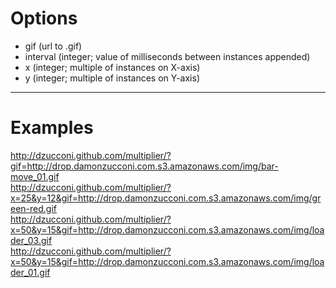 # Options

* gif (url to .gif)
* interval (integer; value of milliseconds between instances appended)
* x (integer; multiple of instances on X-axis)
* y (integer; multiple of instances on Y-axis)

----

# Examples

http://dzucconi.github.com/multiplier/?gif=http://drop.damonzucconi.com.s3.amazonaws.com/img/bar-move_01.gif  
http://dzucconi.github.com/multiplier/?x=25&y=12&gif=http://drop.damonzucconi.com.s3.amazonaws.com/img/green-red.gif  
http://dzucconi.github.com/multiplier/?x=50&y=15&gif=http://drop.damonzucconi.com.s3.amazonaws.com/img/loader_03.gif  
http://dzucconi.github.com/multiplier/?x=50&y=15&gif=http://drop.damonzucconi.com.s3.amazonaws.com/img/loader_01.gif



